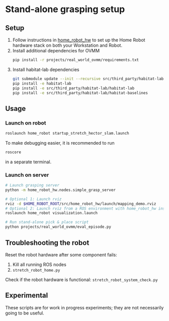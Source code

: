 # Stand-alone grasping setup

## Setup

1. Follow instructions in [home_robot_hw](../../src/home_robot_hw/README.md) to set up the Home Robot hardware stack on both your Workstation and Robot.
2. Install additional dependencies for OVMM
    ```sh
    pip install -r projects/real_world_ovmm/requirements.txt
    ```
3. Install habitat-lab dependencies
    ```sh
    git submodule update --init --recursive src/third_party/habitat-lab
    pip install -e habitat-lab
    pip install -e src/third_party/habitat-lab/habitat-lab
    pip install -e src/third_party/habitat-lab/habitat-baselines
    ```

## Usage

### Launch on robot
```sh
roslaunch home_robot startup_stretch_hector_slam.launch
```

To make debugging easier, it is recommended to run
```sh
roscore
```
in a separate terminal.

### Launch on server
```sh
# Launch grasping server
python -m home_robot_hw.nodes.simple_grasp_server

# Optional 1: Launch rviz 
rviz -d $HOME_ROBOT_ROOT/src/home_robot_hw/launch/mapping_demo.rviz
# Optional 2: Launch rviz from a ROS environment with home_robot_hw installed
roslaunch home_robot visualization.launch

# Run stand-alone pick & place script
python projects/real_world_ovmm/eval_episode.py
```

## Troubleshooting the robot

Reset the robot hardware after some component fails:
1. Kill all running ROS nodes
2. `stretch_robot_home.py`

Check if the robot hardware is functional: `stretch_robot_system_check.py`

## Experimental

These scripts are for work in progress experiments; they are not necessarily going to be useful.
